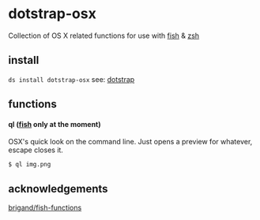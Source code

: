 # dotstrap-osx
Collection of OS X related functions for use with [fish] & [zsh]

## install
`ds install dotstrap-osx` see: [dotstrap](https://github.com/mkwmms/dotstrap/blob/master/README.md)

## functions

#### ql ([fish] only at the moment)

OSX's quick look on the command line. Just opens a preview for whatever, escape closes it.

```
$ ql img.png
```

## acknowledgements
[brigand/fish-functions](https://github.com/brigand/fish-functions)

[zsh]: http://zsh.sourceforge.net
[fish]: http://fishshell.com/
